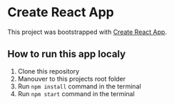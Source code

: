 # Create React App

This project was bootstrapped with [Create React App](https://github.com/facebook/create-react-app).

## How to run this app localy

1. Clone this repository
2. Manouver to this projects root folder
3. Run ``` npm install ``` command in the terminal
4. Run ``` npm start ``` command in the terminal


